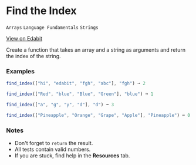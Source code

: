 # Find the Index

`Arrays` `Language Fundamentals` `Strings`

[View on Edabit](https://edabit.com/challenge/9ApjPggCLGiPt573m)

Create a function that takes an array and a string as arguments and return the index of the string.

### Examples

```js
find_index(["hi", "edabit", "fgh", "abc"], "fgh") ➞ 2

find_index(["Red", "blue", "Blue", "Green"], "blue") ➞ 1

find_index(["a", "g", "y", "d"], "d") ➞ 3

find_index(["Pineapple", "Orange", "Grape", "Apple"], "Pineapple") ➞ 0
```

### Notes

- Don't forget to `return` the result.
- All tests contain valid numbers.
- If you are stuck, find help in the **Resources** tab.
